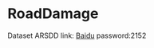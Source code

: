 # RoadDamage

Dataset ARSDD link: [Baidu](https://pan.baidu.com/s/13CXQ1smWQ8964Df46vAmOQ?pwd=2152)   password:2152


